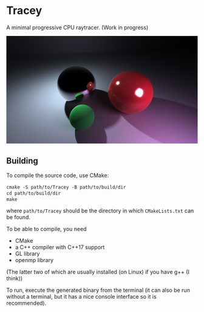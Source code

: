 # Tracey
A minimal progressive CPU raytracer.  (Work in progress)

![render example](media/render_example.png)

## Building
To compile the source code, use CMake:
```
cmake -S path/to/Tracey -B path/to/build/dir
cd path/to/build/dir
make
```
where `path/to/Tracey` should be the directory in which `CMakeLists.txt` can be found.  

To be able to compile, you need
- CMake
- a C++ compiler with C++17 support
- GL library
- openmp library

(The latter two of which are usually installed (on Linux) if you have g++ (I think))  

To run, execute the generated binary from the terminal (it can also be run without a terminal, but it has a nice console interface so it is recommended).
